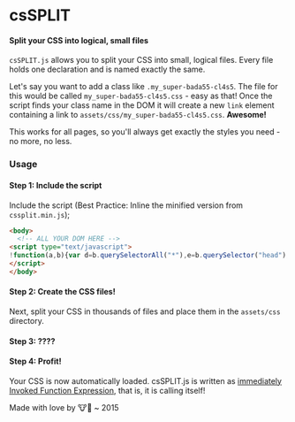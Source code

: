 # csSPLIT
#### Split your CSS into logical, small files

`csSPLIT.js` allows you to split your CSS into small, logical files. Every file holds one declaration and is named exactly the same. 

Let's say you want to add a class like `.my_super-bada55-cl4s5`. The file for this would be called `my_super-bada55-cl4s5.css` - easy as that! Once the script finds your class name in the DOM it will create a new `link` element containing a link to `assets/css/my_super-bada55-cl4s5.css`. **Awesome!**

This works for all pages, so you'll always get exactly the styles you need - no more, no less.

### Usage

#### Step 1: Include the script

Include the script (Best Practice: Inline the minified version from `cssplit.min.js`);
```html
<body>
  <!-- ALL YOUR DOM HERE -->
<script type="text/javascript">
!function(a,b){var d=b.querySelectorAll("*"),e=b.querySelector("head"),f=[],g=[],h="assets/css/";!function(a){[].forEach.call(a,function(a){""!==a.classList.toString()&&a.classList.toString().split(" ").forEach(function(a){f.push(a)})})}(d);var i=function(a){var c=b.createElement("link");c.rel="stylesheet",c.href=h+a,e.appendChild(c)},j=function(a){return a+".css"};f.forEach(function(a){g.push(j(a))}),g.forEach(function(a){i(a)})}(window,document);
</script>
</body>
```

#### Step 2: Create the CSS files!

Next, split your CSS in thousands of files and place them in the `assets/css` directory. 

#### Step 3: ????

#### Step 4: Profit!

Your CSS is now automatically loaded. csSPLIT.js is written as [immediately Invoked Function Expression](http://benalman.com/news/2010/11/immediately-invoked-function-expression/), that is, it is calling itself!

Made with love by :cow::hankey: ~ 2015